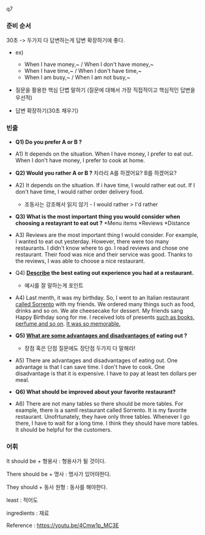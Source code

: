 q7

### 준비 순서

30초 -> 두가지 다 답변하는게 답변 확장하기에 좋다.

- ex)
	- When I have money,~ / When I don't have money,~
	- When I have time,~ / When I don't have time,~
	- When I am busy,~ / When I am not busy,~

- 질문을 활용한 핵심 단볍 말하기 (질문에 대해서 가장 직접적이고 핵심적인 답변을 우선적)
- 답변 확장하기(30초 채우기)



### 빈출

- **Q1) Do you prefer A or B ?**
- A1) It depends on the situation. When I have money, I prefer to eat out. When I don't have money, I prefer to cook at home. 
- **Q2) Would you rather A or B ?** 차라리 A를 하겠어요? B를 하겠어요?
- A2) It depends on the situation. If i have time, I would rather eat out. If I don't have time, I would rather order delivery food.
	- 조동사는 강조해서 읽지 않기 - I would rather > I'd rather

- **Q3) What is the most important thing you would consider when choosing a restayrant to eat out ?** *Menu items *Reviews *Distance
- A3) Reviews are the most important thing I would consider. For example, I wanted to eat out yesterday. However, there were too many restaurants. I didn't know where to go. I read reviews and chose one restaurant. Their food was nice and their service was good. Thanks to the reviews, I was able to choose a nice restaurant.
- Q4) **<u>Describe</u> the best eating out experience you had at a restaurant.**
	- 예시를 잘 말하는게 포인트
- A4) Last menth, it was my birthday. So, I went to an Italian restaurant <u>called Sorrento</u> with my friends. We ordered many things such as food, drinks and so on. We ate cheesecake for dessert. My friends sang Happy Birthday song for me. I received lots of presents <u>such as books, perfume and so on</u>. <u>It was so memorable.</u>
- **Q5) <u>What are some advantages and disadvantages of</u> eating out ?** 
	- 장점 혹은 단점 질문에도 장단점 두가지 다 말해라!
- A5) There are advantages and disadvantages of eating out. One advantage is that I can save time. I don't have to cook. One disadvantage is that it is expensive. I have to pay at least ten dollars per meal.
- **Q6) What should be improved about your favorite restaurant?**
- A6) There are not many tables so there should be more tables. For example, there is a samll restaurant called Sorrento. It is my favorite restaurant. Unofrtunately, they have only three tables. Whenever I go there, I have to wait for a long time. I think they should have more tables. It should be helpful for the customers.



### 어휘

It should be + 형용사 : 형용사가 될 것이다.

There should be + 명사 : 명사가 있어야한다.

They should + 동사 원형 : 동사를 해야한다.

least : 적어도

ingredients : 재료



Reference : https://youtu.be/4Cmw1p_MC3E